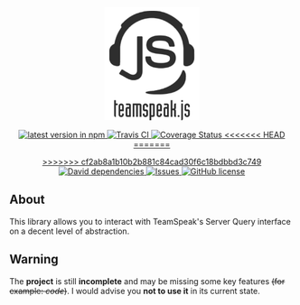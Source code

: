 <div align="center">
  <a href="https://github.com/imxeno/teamspeak.js"><img src="https://github.com/imxeno/teamspeak.js/raw/master/docs/logo.png" alt="teamspeak.js logo" title="teamspeak.js" height="200" /></a>
  <p><!-- separator --></p>
  <p>
    <a href="">
      <img src="https://img.shields.io/npm/v/teamspeak.js.svg" alt="latest version in npm" />
    </a>
    <a href="https://travis-ci.org/imxeno/teamspeak.js">
      <img src="https://img.shields.io/travis/imxeno/teamspeak.js/master.svg" alt="Travis CI" />
    </a>
    <a href='https://coveralls.io/github/imxeno/teamspeak.js?branch=experimental%2Ftypescript'>
      <img src='https://coveralls.io/repos/github/imxeno/teamspeak.js/badge.svg?branch=experimental%2Ftypescript' alt='Coverage Status' />
<<<<<<< HEAD
    <br />
=======
      </p>
    <p>
>>>>>>> cf2ab8a1b10b2b881c84cad30f6c18bdbbd3c749
    </a>
    <a href="https://david-dm.org/imxeno/teamspeak.js">
      <img src="https://david-dm.org/imxeno/teamspeak.js.svg" alt="David dependencies"/>
    </a>
    <a href="https://github.com/imxeno/teamspeak.js/issues">
    	<img src="https://img.shields.io/github/issues/imxeno/teamspeak.js.svg" alt="Issues" />
    </a>
    <a href="https://github.com/imxeno/teamspeak.js/blob/master/LICENSE">
      <img src="https://img.shields.io/github/license/imxeno/teamspeak.js.svg" alt="GitHub license" />
    </a>
  </p>
</div>

## About

This library allows you to interact with TeamSpeak's Server Query interface on a decent level of abstraction.

## Warning

The **project** is still **incomplete** and may be missing some key features ~~(for example: _code_)~~. I would advise you **not to use it** in its current state.
